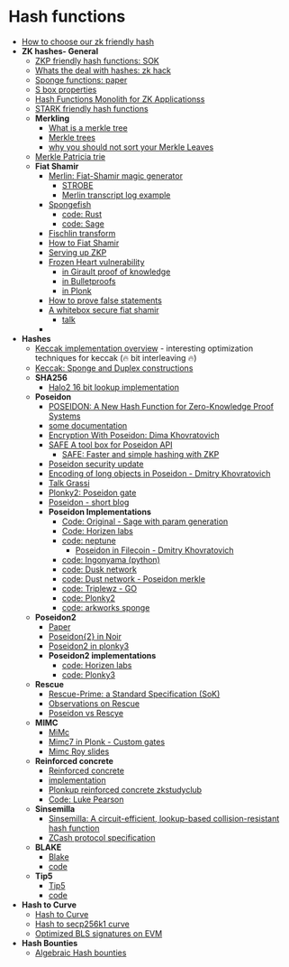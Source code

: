 # Hash functions

- [How to choose our zk friendly hash](https://www.taceo.io/2023/10/10/how-to-choose-your-zk-friendly-hash-function)
- **ZK hashes- General**
  - [ZKP friendly hash functions: SOK](https://github.com/ingonyama-zk/papers/blob/main/sok_zk_friendly_hashes.pdf)
  - [Whats the deal with hashes: zk hack](https://zeroknowledge.fm/250-2/)
  - [Sponge functions: paper](https://keccak.team/files/SpongeFunctions.pdf)
  - [S box properties](https://www.diva-portal.org/smash/get/diva2:618670/FULLTEXT01.pdf)
  - [Hash Functions Monolith for ZK Applicationss](https://eprint.iacr.org/2023/1025)
  - [STARK friendly hash functions](https://eprint.iacr.org/2023/1045)
  - **Merkling**
    - [What is a merkle tree](https://decentralizedthoughts.github.io/2020-12-22-what-is-a-merkle-tree/)
    - [Merkle trees](https://www.rfc-editor.org/rfc/rfc6962#section-2.1)
    - [why you should not sort your Merkle Leaves](https://alinush.github.io/2023/02/05/Why-you-should-probably-never-sort-your-Merkle-trees-leaves.html)
  - [Merkle Patricia trie](https://blog.lambdaclass.com/an-introduction-to-merkle-patricia-trie)
  - **Fiat Shamir**
    - [Merlin: Fiat-Shamir magic generator](https://merlin.cool/index.html)
      - [STROBE](https://strobe.sourceforge.io/specs/)
      - [Merlin transcript log example](https://gist.github.com/hdevalence/9db3997cc275597eeae1ec2461b8e2a1)
    - [Spongefish](https://eprint.iacr.org/2025/536.pdf)
      - [code: Rust](https://github.com/arkworks-rs/spongefish)
      - [code: Sage](https://github.com/mmaker/draft-zkproof-sigma-protocols/tree/main/poc)
    - [Fischlin transform](https://eprint.iacr.org/2024/526?utm_source=substack&utm_medium=email)
    - [How to Fiat Shamir](http://cyber.biu.ac.il/wp-content/uploads/2018/08/WS-19-7-_fiat_shamir_basic.pdf)
    - [Serving up ZKP](https://blog.trailofbits.com/2021/02/19/serving-up-zero-knowledge-proofs/)
    - [Frozen Heart vulnerability](https://blog.trailofbits.com/2022/04/13/part-1-coordinated-disclosure-of-vulnerabilities-affecting-girault-bulletproofs-and-plonk/)
      - [in Girault proof of knowledge](https://blog.trailofbits.com/2022/04/14/the-frozen-heart-vulnerability-in-giraults-proof-of-knowledge/)
      - [in Bulletproofs](https://blog.trailofbits.com/2022/04/15/the-frozen-heart-vulnerability-in-bulletproofs/)
      - [in Plonk](https://blog.trailofbits.com/2022/04/18/the-frozen-heart-vulnerability-in-plonk/)
    - [How to prove false statements](https://www.youtube.com/live/xGiylinW09s)
    - [A whitebox secure fiat shamir](https://eprint.iacr.org/2025/329.pdf)
      - [talk](https://www.youtube.com/live/7vCygogartY)
    - 
- **Hashes**
  - [Keccak implementation overview](https://keccak.team/files/Keccak-implementation-3.2.pdf) - interesting optimization techniques for keccak (🔥 bit interleaving 🔥)
  - [Keccak: Sponge and Duplex constructions](https://keccak.team/sponge_duplex.html)
  - **SHA256**
    - [Halo2 16 bit lookup implementation](https://zcash.github.io/halo2/design/gadgets/sha256/table16.html)
  - **Poseidon**
    - [POSEIDON: A New Hash Function for Zero-Knowledge Proof Systems](https://eprint.iacr.org/2019/458.pdf)
    - [some documentation](https://www.poseidon-hash.info)
    - [Encryption With Poseidon: Dima Khovratovich](https://drive.google.com/file/d/1EVrP3DzoGbmzkRmYnyEDcIQcXVU7GlOd/view)
    - [SAFE A tool box for Poseidon API](https://hackmd.io/bHgsH6mMStCVibM_wYvb2w?view)
      - [SAFE: Faster and simple hashing with ZKP](https://www.youtube.com/watch?v=w-4fzHpd4dk)
    - [Poseidon security update](https://eprint.iacr.org/2023/537.pdf)
    - [Encoding of long objects in Poseidon - Dmitry Khovratovich](https://hackmd.io/@7dpNYqjKQGeYC7wMlPxHtQ/BkfS78Y9L)
    - [Talk Grassi](https://www.usenix.org/system/files/sec21_slides_grassi.pdf)
    - [Plonky2: Poseidon gate](https://medium.com/@wanghs.thu/into-poseidon-hash-37d03ef0b26e)
    - [Poseidon - short blog](https://hackmd.io/@wooju/halo2_poseidon_hash_1)
    - **Poseidon Implementations**
      - [Code: Original - Sage with param generation](https://extgit.iaik.tugraz.at/krypto/hadeshash)
      - [Code: Horizen labs ](https://github.com/HorizenLabs/poseidon2/tree/main/plain_implementations/src/poseidon)
      - [code: neptune](https://github.com/argumentcomputer/neptune)
        - [Poseidon in Filecoin - Dmitry Khovratovich](https://hackmd.io/@7dpNYqjKQGeYC7wMlPxHtQ/BJjaxXd9U)
      - [code: Ingonyama (python)](https://github.com/ingonyama-zk/poseidon-hash)
      - [code: Dusk network](https://github.com/dusk-network/Poseidon252)
      - [code: Dust network - Poseidon merkle](https://github.com/dusk-network/dusk-poseidon-merkle)
      - [code: Triplewz - GO](https://github.com/triplewz/poseidon)
      - [code: Plonky2](https://github.com/0xPolygonZero/plonky2/blob/main/plonky2/src/hash/poseidon.rs)
      - [code: arkworks sponge](https://github.com/arkworks-rs/crypto-primitives/tree/main/crypto-primitives/src/sponge)
  - **Poseidon2**
    - [Paper](https://eprint.iacr.org/2023/323.pdf)
    - [Poseidon{2} in Noir](https://blog.taceo.io/poseidon2-for-noir/)
    - [Poseidon2 in plonky3](https://hackmd.io/@sin7y/r1VOOG8bR?utm_source=preview-mode&utm_medium=rec#References)
    - **Poseidon2 implementations**
      - [code: Horizen labs](https://github.com/HorizenLabs/poseidon2/tree/main/plain_implementations/src/poseidon2)
      - [code: Plonky3](https://github.com/Plonky3/Plonky3/blob/main/bn254-fr/src/poseidon2.rs)
  - **Rescue**
    - [Rescue-Prime: a Standard Specification (SoK)](https://eprint.iacr.org/2020/1143.pdf)
    - [Observations on Rescue](https://hackmd.io/@7dpNYqjKQGeYC7wMlPxHtQ/SJMVAPfjL) 
    - [Poseidon vs Rescye](https://ethresear.ch/t/performance-of-rescue-and-poseidon-hash-functions/7161)
  - **MIMC**
    - [MiMc](https://eprint.iacr.org/2016/492.pdf)
    - [Mimc7 in Plonk - Custom gates](https://kobi.one/2021/05/20/plonk-custom-gates.html)
    - [Mimc Roy slides](https://iacr.org/cryptodb/archive/2016/ASIACRYPT/presentation/27874.pdf)
  - **Reinforced concrete**
    - [Reinforced concrete](https://drive.google.com/file/d/1MCIqD8XwKrHVBQPc26XjAmM9RyrLDpjw/view)
    - [implementation](https://www.rc-hash.info)
    - [Plonkup reinforced concrete zkstudyclub](https://www.youtube.com/watch?v=Pnc9J7uQgqs)
    - [Code: Luke Pearson](https://github.com/LukePearson1/reinforced-concrete)
  - **Sinsemilla**
    - [Sinsemilla: A circuit-efficient, lookup-based collision-resistant hash function](https://zcash.github.io/halo2/design/gadgets/sinsemilla.html)
    - [ZCash protocol specification](https://zips.z.cash/protocol/protocol.pdf#concretesinsemillahash)
  - **BLAKE**
    - [Blake](https://github.com/BLAKE3-team/BLAKE3-specs/blob/master/blake3.pdf)
    - [code](https://github.com/BLAKE3-team/BLAKE3)
  - **Tip5**
    - [Tip5](https://eprint.iacr.org/2023/107)
    - [code](https://github.com/Neptune-Crypto/twenty-first)
- **Hash to Curve**
  - [Hash to Curve](https://www.ietf.org/archive/id/draft-irtf-cfrg-hash-to-curve-16.html#hashtofield)
  - [Hash to secp256k1 curve](https://geometry.xyz/notebook/Hashing-to-the-secp256k1-Elliptic-Curve)
  - [Optimized BLS signatures on EVM](https://geometry.xyz/notebook/Optimized-BLS-multisignatures-on-EVM)
- **Hash Bounties**
  - [Algebraic Hash bounties](https://hackmd.io/l2JT8AQITJ2xRZpGErPnzA#Decomposition-parameters)
